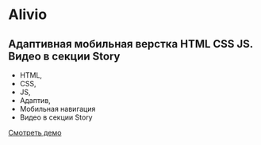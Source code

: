 # Alivio

## Адаптивная мобильная верстка HTML CSS JS. Видео в секции Story

- HTML,
- CSS,
- JS,
- Адаптив,
- Мобильная навигация
- Видео в секции Story

[Смотреть демо](https://kovalchuk-alexandr.github.io/Alivio/)
